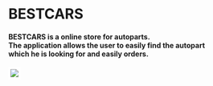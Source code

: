 # BESTCARS
<h4>
 BESTCARS is a online store for autoparts. <br/> 
 Тhe application allows the user to easily find the autopart <br/> which he is looking for and easily orders.
</h4>

<img src="https://res.cloudinary.com/bestcar-bg/image/upload/r_14/v1637093308/Deniz%20Memduev/store_ii4wp3.png" style="border: 4px solid white;" />
